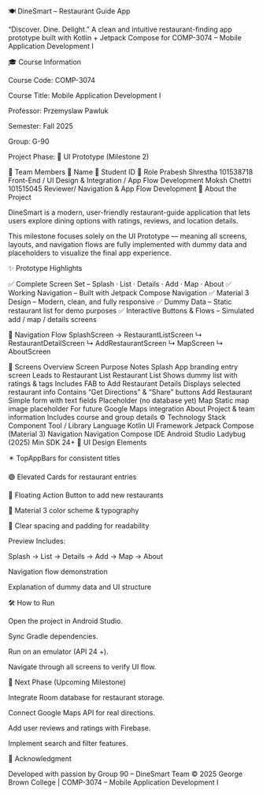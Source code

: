 🍽️ DineSmart – Restaurant Guide App

“Discover. Dine. Delight.”
A clean and intuitive restaurant-finding app prototype built with Kotlin + Jetpack Compose for COMP-3074 – Mobile Application Development I

🎓 Course Information

Course Code: COMP-3074

Course Title: Mobile Application Development I

Professor: Przemyslaw Pawluk

Semester: Fall 2025

Group: G-90

Project Phase: 🧩 UI Prototype (Milestone 2)

👥 Team Members
👤 Name	🧾 Student ID	🧩 Role
Prabesh Shrestha	101538718	Front-End / UI Design & Integration / App Flow Development
Moksh Chettri	101515045	Reviewer/ Navigation & App Flow Development
🧠 About the Project

DineSmart is a modern, user-friendly restaurant-guide application that lets users explore dining options with ratings, reviews, and location details.

This milestone focuses solely on the UI Prototype — meaning all screens, layouts, and navigation flows are fully implemented with dummy data and placeholders to visualize the final app experience.

✨ Prototype Highlights

✅ Complete Screen Set – Splash · List · Details · Add · Map · About
✅ Working Navigation – Built with Jetpack Compose Navigation
✅ Material 3 Design – Modern, clean, and fully responsive
✅ Dummy Data – Static restaurant list for demo purposes
✅ Interactive Buttons & Flows – Simulated add / map / details screens

🧭 Navigation Flow
SplashScreen → RestaurantListScreen
      ↳ RestaurantDetailScreen
      ↳ AddRestaurantScreen
      ↳ MapScreen
      ↳ AboutScreen

🧩 Screens Overview
Screen	Purpose	Notes
Splash	App branding entry screen	Leads to Restaurant List
Restaurant List	Shows dummy list with ratings & tags	Includes FAB to Add Restaurant
Details	Displays selected restaurant info	Contains “Get Directions” & “Share” buttons
Add Restaurant	Simple form with text fields	Placeholder (no database yet)
Map	Static map image placeholder	For future Google Maps integration
About	Project & team information	Includes course and group details
⚙️ Technology Stack
Component	Tool / Library
Language	Kotlin
UI Framework	Jetpack Compose (Material 3)
Navigation	Navigation Compose
IDE	Android Studio Ladybug (2025)
Min SDK	24+
🎨 UI Design Elements

✴️ TopAppBars for consistent titles

🟣 Elevated Cards for restaurant entries

🧭 Floating Action Button to add new restaurants

🌈 Material 3 color scheme & typography

💬 Clear spacing and padding for readability

Preview Includes:

Splash → List → Details → Add → Map → About

Navigation flow demonstration

Explanation of dummy data and UI structure


🛠️ How to Run

Open the project in Android Studio.

Sync Gradle dependencies.

Run on an emulator (API 24 +).

Navigate through all screens to verify UI flow.


🚀 Next Phase (Upcoming Milestone)

Integrate Room database for restaurant storage.

Connect Google Maps API for real directions.

Add user reviews and ratings with Firebase.

Implement search and filter features.

🏁 Acknowledgment

Developed with passion by Group 90 – DineSmart Team
© 2025 George Brown College | COMP-3074 – Mobile Application Development I
